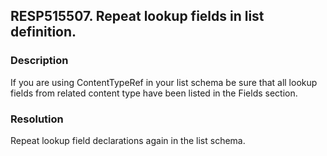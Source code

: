 ## RESP515507. Repeat lookup fields in list definition.

### Description
If you are using ContentTypeRef in your list schema be sure that all lookup fields from related content type have been listed in the Fields section.

### Resolution
Repeat lookup field declarations again in the list schema.